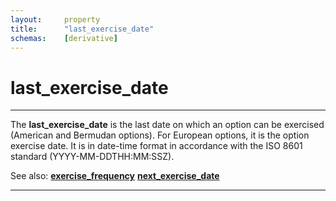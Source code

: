 ```yaml
---
layout:     property
title:      "last_exercise_date"
schemas:    [derivative]
---
```


# last_exercise_date

---

The **last_exercise_date**  is the last date on which an option can be exercised (American and Bermudan options).
For European options, it is the option exercise date.
It is in date-time format in accordance with the ISO 8601 standard (YYYY-MM-DDTHH:MM:SSZ).

See also:
[**exercise_frequency**][fpd]
[**next_exercise_date**][npd]

---

[fpd]: https://github.com/suadelabs/fire/blob/master/documentation/properties/first_exercise_date.md
[ppd]: https://github.com/suadelabs/fire/blob/master/documentation/properties/prev_exercise_date.md
[npd]: https://github.com/suadelabs/fire/blob/master/documentation/properties/next_exercise_date.md
